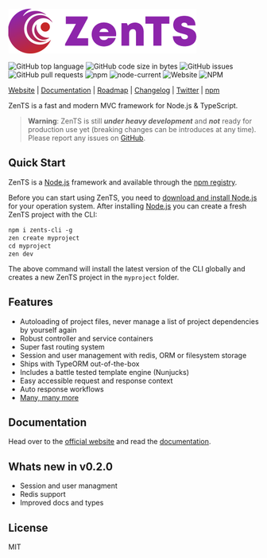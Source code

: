 [![ZenTS Logo](./docs/.vuepress/public/zents_logo_small.png)](http://zents.dev)

![GitHub top language](https://img.shields.io/github/languages/top/sahachide/ZenTS?style=flat-square)
![GitHub code size in bytes](https://img.shields.io/github/languages/code-size/sahachide/ZenTS?style=flat-square)
![GitHub issues](https://img.shields.io/github/issues-raw/sahachide/ZenTS?style=flat-square)
![GitHub pull requests](https://img.shields.io/github/issues-pr/sahachide/ZenTS?style=flat-square)
![npm](https://img.shields.io/npm/v/zents?label=latest%20release&style=flat-square)
![node-current](https://img.shields.io/node/v/zents?style=flat-square)
![Website](https://img.shields.io/website?style=flat-square&url=https%3A%2F%2Fzents.dev)
![NPM](https://img.shields.io/npm/l/zents?style=flat-square)

[Website](https://zents.dev) | [Documentation](https://zents.dev/guide/) | [Roadmap](https://zents.dev/roadmap/) | [Changelog](https://github.com/sahachide/ZenTS/blob/master/CHANGELOG.md) | [Twitter](https://twitter.com/ZenTS_Framework) | [npm](https://www.npmjs.com/package/zents)

ZenTS is a fast and modern MVC framework for Node.js & TypeScript.

> **Warning**: ZenTS is still **_under heavy development_** and **_not_** ready for production use yet (breaking changes can be introduces at any time). Please report any issues on [GitHub](https://github.com/sahachide/ZenTS/issues).

## Quick Start

ZenTS is a [Node.js](https://nodejs.org) framework and available through the
[npm registry](https://www.npmjs.com/).

Before you can start using ZenTS, you need to [download and install Node.js](https://nodejs.org/en/download/) for your operation system. After installing [Node.js](https://nodejs.org) you can create a fresh ZenTS project with the CLI:

```shell
npm i zents-cli -g
zen create myproject
cd myproject
zen dev
```

The above command will install the latest version of the CLI globally and creates a new ZenTS project in the `myproject` folder.

## Features

- Autoloading of project files, never manage a list of project dependencies by yourself again
- Robust controller and service containers
- Super fast routing system
- Session and user management with redis, ORM or filesystem storage
- Ships with TypeORM out-of-the-box
- Includes a battle tested template engine (Nunjucks)
- Easy accessible request and response context
- Auto response workflows
- [Many, many more](https://zents.dev)

## Documentation

Head over to the [official website](https://zents.dev) and read the [documentation](https://zents.dev/guide/).

## Whats new in v0.2.0

- Session and user managment
- Redis support
- Improved docs and types

## License

MIT
